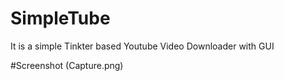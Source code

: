 # SimpleTube

It is a simple Tinkter based Youtube Video Downloader with GUI 

#Screenshot
(Capture.png)
